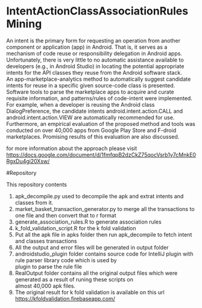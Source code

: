# IntentActionClassAssociationRulesMining
An intent is the primary form for requesting an operation from another component or application (app) in Android.  That is, it serves as a mechanism of code reuse or responsibility delegation in Android apps.  Unfortunately, there is very little to no automatic assistance available to developers (e.g., in Android Studio) in locating the potential appropriate intents for the API classes they reuse from the Android software stack.  
An app-marketplace-analytics method to automatically suggest candidate intents for reuse in a specific given source-code class is presented.  Software tools to parse the marketplace apps to acquire and curate requisite information, and patterns/rules of code-intent were implemented.  For example, when a developer is reusing the Android class DialogPreference, the candidate intents android.intent.action.CALL and android.intent.action.VIEW are automatically recommended for use.  Furthermore, an empirical evaluation of the proposed method and tools was conducted on over 40,000 apps from Google Play Store and F-droid marketplaces.    Promising results of this evaluation are also discussed.

for more information about the approach please visit 
https://docs.google.com/document/d/1fmfqpB2dzCkZ75qocVsrb1y7cMnkE0RgxDu4gi20Xsw/

#Repository

This repository contents 
1) apk_decompile.py used to decompile the apk and extrat intents and classes from it.<br />
2) market_basket_transaction_generator.py to merge all the transactions to one file and then convert that to r format<br />
3) generate_association_rules.R to generate association rules<br />
4) k_fold_validation_script.R for the k fold validation<br />
5) Put all the apk file in apks folder then run apk_decompile to fetch intent and classes transactions<br />
6) All the output and error files will be generated in output folder<br />
7) androidstudio_plugin folder contains source code for IntelliJ plugin with rule parser library code which is used by <br />plugin to parse the rule file<br />
8) RealOutput folder contains all the original output files which were generated as a result of runing these scripts on <br />almost 40,000 apk files.<br /> 
9) The original result for k fold validation is available on this url https://kfoldvalidation.firebaseapp.com/
 
